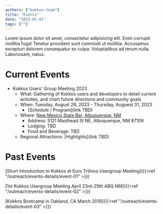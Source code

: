 ```yaml
---
authors: ["kokkos-team"]
title: "Events"
date: "2023-01-01"
tags: [""]
---
```


Lorem ipsum dolor sit amet, consectetur adipisicing elit. Enim corrupti mollitia fuga! Tenetur provident sunt commodi ut mollitia. Accusamus excepturi dolorem consequatur ex culpa. Voluptatibus ad rerum nulla. Laboriosam, natus.

# Current Events

  - Kokkos Users' Group Meeting 2023
    - What:   Gathering of Kokkos users and developers to detail current activites, and chart future directions and community goals
    - When:   Tuesday, August 29, 2023 - Thursday, Auguest 31, 2023
      - [Schedule / Program](link TBD)
    - Where:  [New Mexico State Bar, Albuquerque, NM](https://goo.gl/maps/ShXDsvrJHEdR3WCM6)
      - Address:  5121 Masthead St NE, Albuquerque, NM 87109
      - Lodging:  TBD
      - Food and Beverage: TBD
    - Regional Attractions:  [Highlights](link TBD)


      

# Past Events

[Short Introduction to Kokkos at Euro Trilinos Usergroup Meeting]({{<ref "/outreach/events-details/event-01" >}})

[1st Kokkos Usergroup Meeting April 23rd-25th ABQ NM]({{<ref "/outreach/events-details/event-02" >}})

[Kokkos Bootcamp in Oakland, CA March 2019]({{<ref "/outreach/events-details/event-03" >}})
